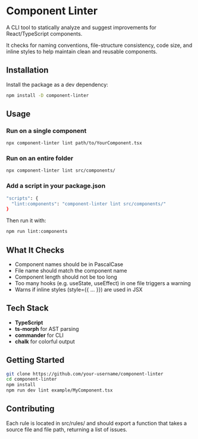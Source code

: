 # Component Linter

A CLI tool to statically analyze and suggest improvements for React/TypeScript components.

It checks for naming conventions, file-structure consistency, code size, and inline styles to help maintain clean and reusable components.

## Installation

Install the package as a dev dependency:

```bash
npm install -D component-linter
```

## Usage

### Run on a single component

```bash
npx component-linter lint path/to/YourComponent.tsx
```

### Run on an entire folder

```bash
npx component-linter lint src/components/
```

### Add a script in your package.json

```bash
"scripts": {
  "lint:components": "component-linter lint src/components/"
}
```

Then run it with:

```bash
npm run lint:components
```

## What It Checks

- Component names should be in PascalCase
- File name should match the component name
- Component length should not be too long
- Too many hooks (e.g. useState, useEffect) in one file triggers a warning
- Warns if inline styles (style={{ ... }}) are used in JSX

## Tech Stack

- **TypeScript**
- **ts-morph** for AST parsing
- **commander** for CLI
- **chalk** for colorful output

## Getting Started

```bash
git clone https://github.com/your-username/component-linter
cd component-linter
npm install
npm run dev lint example/MyComponent.tsx
```

## Contributing

Each rule is located in src/rules/ and should export a function that takes a source file and file path, returning a list of issues.
